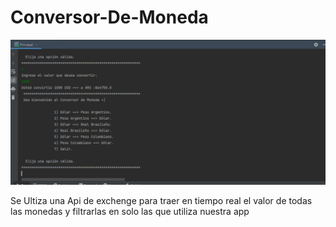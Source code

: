 # Conversor-De-Moneda

<img src= "img_conversorMoneda.png"  alt="Captura de pantalla de app" >


<p> Se Ultiza una Api de exchenge para traer en tiempo real el valor de todas las monedas y filtrarlas en solo las que utiliza nuestra app</p>

